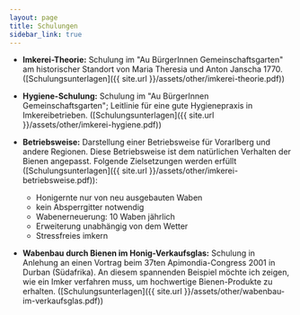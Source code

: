 ```yaml
---
layout: page
title: Schulungen
sidebar_link: true
---
```


- **Imkerei-Theorie:**
Schulung im "Au BürgerInnen Gemeinschaftsgarten" am historischer Standort von Maria Theresia und Anton Janscha 1770.
([Schulungsunterlagen]({{ site.url }}/assets/other/imkerei-theorie.pdf))

- **Hygiene-Schulung:**
Schulung im "Au BürgerInnen Gemeinschaftsgarten"; Leitlinie für eine gute Hygienepraxis in Imkereibetrieben.
([Schulungsunterlagen]({{ site.url }}/assets/other/imkerei-hygiene.pdf))

- **Betriebsweise:**
Darstellung einer Betriebsweise für Vorarlberg und andere Regionen. Diese Betriebsweise ist dem natürlichen Verhalten der Bienen angepasst. Folgende Zielsetzungen werden erfüllt ([Schulungsunterlagen]({{ site.url }}/assets/other/imkerei-betriebsweise.pdf)):
    - Honigernte nur von neu ausgebauten Waben
    - kein Absperrgitter notwendig
    - Wabenerneuerung: 10 Waben jährlich
    - Erweiterung unabhängig von dem Wetter
    - Stressfreies imkern

- **Wabenbau durch Bienen im Honig-Verkaufsglas:** Schulung in Anlehung an einen Vortrag beim 37ten Apimondia-Congress 2001 in Durban (Südafrika). An diesem spannenden Beispiel möchte ich zeigen, wie ein Imker verfahren muss, um hochwertige Bienen-Produkte zu erhalten. ([Schulungsunterlagen]({{ site.url }}/assets/other/wabenbau-im-verkaufsglas.pdf))